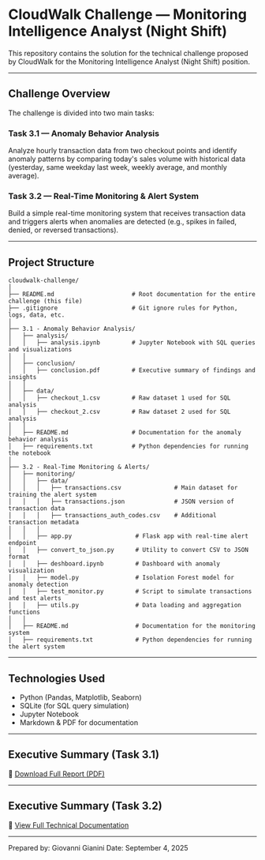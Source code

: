 # CloudWalk Challenge — Monitoring Intelligence Analyst (Night Shift)

This repository contains the solution for the technical challenge proposed by CloudWalk for the Monitoring Intelligence Analyst (Night Shift) position.

---

## Challenge Overview

The challenge is divided into two main tasks:

### Task 3.1 — Anomaly Behavior Analysis
Analyze hourly transaction data from two checkout points and identify anomaly patterns by comparing today's sales volume with historical data (yesterday, same weekday last week, weekly average, and monthly average).

### Task 3.2 — Real-Time Monitoring & Alert System
Build a simple real-time monitoring system that receives transaction data and triggers alerts when anomalies are detected (e.g., spikes in failed, denied, or reversed transactions).

---

## Project Structure

```
cloudwalk-challenge/
│
├── README.md                      # Root documentation for the entire challenge (this file)
├── .gitignore                     # Git ignore rules for Python, logs, data, etc.
│
├── 3.1 - Anomaly Behavior Analysis/
│   ├── analysis/
│   │   ├── analysis.ipynb         # Jupyter Notebook with SQL queries and visualizations
│   │
│   ├── conclusion/
│   │   ├── conclusion.pdf         # Executive summary of findings and insights
│   │
│   ├── data/
│   │   ├── checkout_1.csv         # Raw dataset 1 used for SQL analysis
│   │   ├── checkout_2.csv         # Raw dataset 2 used for SQL analysis
│   │
│   ├── README.md                  # Documentation for the anomaly behavior analysis
│   ├── requirements.txt           # Python dependencies for running the notebook
│
├── 3.2 - Real-Time Monitoring & Alerts/
│   ├── monitoring/
│   │   ├── data/
│   │   │   ├── transactions.csv               # Main dataset for training the alert system
│   │   │   ├── transactions.json              # JSON version of transaction data
│   │   │   ├── transactions_auth_codes.csv    # Additional transaction metadata
│   │   │
│   │   ├── app.py                  # Flask app with real-time alert endpoint
│   │   ├── convert_to_json.py      # Utility to convert CSV to JSON format
│   │   ├── deshboard.ipynb         # Dashboard with anomaly visualization
│   │   ├── model.py                # Isolation Forest model for anomaly detection
│   │   ├── test_monitor.py         # Script to simulate transactions and test alerts
│   │   ├── utils.py                # Data loading and aggregation functions
│   │
│   ├── README.md                   # Documentation for the monitoring system
│   ├── requirements.txt            # Python dependencies for running the alert system

```

---

## Technologies Used

- Python (Pandas, Matplotlib, Seaborn)
- SQLite (for SQL query simulation)
- Jupyter Notebook
- Markdown & PDF for documentation

---

## Executive Summary (Task 3.1)

📄 [Download Full Report (PDF)](https://github.com/GiovanniGianin1/cloudwalk-challenge/blob/main/3.1%20-%20Anomaly%20Behavior%20Analysis/README.md)

---

## Executive Summary (Task 3.2)

📄 [View Full Technical Documentation](https://github.com/GiovanniGianin1/cloudwalk-challenge/blob/main/3.2%20-%20Real-Time%20Monitoring%20%26%20Alerts/README.md)

--- 

Prepared by: Giovanni Gianini
Date: September 4, 2025
